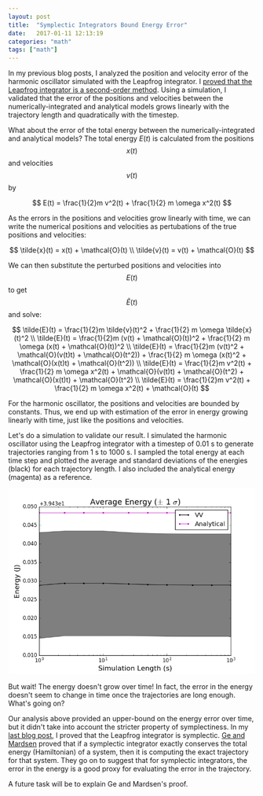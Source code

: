 ```yaml
---
layout: post
title:  "Symplectic Integrators Bound Energy Error"
date:   2017-01-11 12:13:19
categories: "math"
tags: ["math"]
---
```

In my previous blog posts, I analyzed the position and velocity error of the harmonic oscillator simulated with the Leapfrog integrator.  I [proved that the Leapfrog integrator is a second-order method](/math/2016/11/19/leapfrog-global-error.html). Using a simulation, I validated that the error of the positions and velocities between the numerically-integrated and analytical models grows linearly with the trajectory length and quadratically with the timestep.

What about the error of the total energy between the numerically-integrated and analytical models?  The total energy $E(t)$ is calculated from the positions $$x(t)$$ and velocities $$v(t)$$ by

$$
E(t) = \frac{1}{2}m v^2(t) + \frac{1}{2} m \omega x^2(t)
$$

As the errors in the positions and velocities grow linearly with time, we can write the numerical positions and velocities as pertubations of the true positions and velocities:

$$
\tilde{x}(t) = x(t) + \mathcal{O}(t) \\
\tilde{v}(t) = v(t) + \mathcal{O}(t)
$$

We can then substitute the perturbed positions and velocities into $$E(t)$$ to get $$\tilde{E}(t)$$ and solve:

$$
\tilde{E}(t) = \frac{1}{2}m \tilde{v}(t)^2 + \frac{1}{2} m \omega \tilde{x}(t)^2 \\
\tilde{E}(t) = \frac{1}{2}m (v(t) + \mathcal{O}(t))^2 + \frac{1}{2} m \omega (x(t) + \mathcal{O}(t))^2 \\
\tilde{E}(t) = \frac{1}{2}m (v(t)^2 + \mathcal{O}(v(t)t) + \mathcal{O}(t^2)) + \frac{1}{2} m \omega (x(t)^2 + \mathcal{O}(x(t)t) + \mathcal{O}(t^2)) \\
\tilde{E}(t) = \frac{1}{2}m v^2(t) + \frac{1}{2} m \omega x^2(t) + \mathcal{O}(v(t)t) + \mathcal{O}(t^2) + \mathcal{O}(x(t)t) + \mathcal{O}(t^2) \\
\tilde{E}(t) = \frac{1}{2}m v^2(t) + \frac{1}{2} m \omega x^2(t) + \mathcal{O}(t)
$$

For the harmonic oscillator, the positions and velocities are bounded by constants.  Thus, we end up with estimation of the error in energy growing linearly with time, just like the positions and velocities.

Let's do a simulation to validate our result.  I simulated the harmonic oscillator using the Leapfrog integrator with a timestep of 0.01 s to generate trajectories ranging from 1 s to 1000 s. I sampled the total energy at each time step and plotted the average and standard deviations of the energies (black) for each trajectory length.  I also included the analytical energy (magenta) as a reference.

![Total Energy](/images/symplectic_bounded_error/vv_duration_energies.png)

But wait!  The energy doesn't grow over time!  In fact, the error in the energy doesn't seem to change in time once the trajectories are long enough. What's going on?

Our analysis above provided an upper-bound on the energy error over time, but it didn't take into account the stricter property of symplectiness. In my [last blog post](math/2016/12/14/leapfrog-symplectic-harmonic-oscillator.html), I proved that the Leapfrog integrator is symplectic. [Ge and Mardsen](http://www.cds.caltech.edu/~marsden/bib/1988/04-GeMa1988/GeMa1988.pdf) proved that if a symplectic integrator exactly conserves the total energy (Hamiltonian) of a system, then it is computing the exact trajectory for that system. They go on to suggest that for symplectic integrators, the error in the energy is a good proxy for evaluating the error in the trajectory.

A future task will be to explain Ge and Mardsen's proof.
